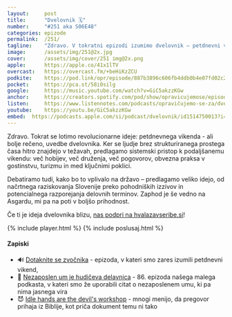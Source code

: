 ```yaml
---
layout: 	post
title:  	"Dvelovnik 🗓️"
number: 	"#251 aka S06E48"
categories:	epizode
permalink:	/251/
tagline: 	"Zdravo. V tokratni epizodi izumimo dvelovnik – petdnevni vikend kot rešitev za izgorelost in mnoge druge težave modernega človeka." 
image:		/assets/img/251@2x.jpg
cover:		/assets/img/cover/251 img@2x.png
apple:		https://apple.co/41x1lTV
overcast:	https://overcast.fm/+beHiKzZCU
podkite:	https://pod.link/opr/episode/887b3896c606fb4ddb0b4e07fd02c232
pocket:		https://pca.st/58i0silg
google:		https://music.youtube.com/watch?v=GiC5akzzKGw
anchor:		https://creators.spotify.com/pod/show/opravicujemose/episodes/Dvelovnik-e308h7f
listen:		https://www.listennotes.com/podcasts/opravičujemo-se-za/dvelovnik-UOSl_hHInjL/embed/
youtube:	https://youtu.be/GiC5akzzKGw
embed:	https://podcasts.apple.com/si/podcast/dvelovnik/id1514750013?i=1000699443537
---
```


Zdravo. Tokrat se lotimo revolucionarne ideje: petdnevnega vikenda - ali bolje rečeno, uvedbe dvelovnika. Ker se ljudje brez strukturiranega prostega časa hitro znajdejo v težavah, predlagamo sistemski pristop k podaljšanemu vikendu: več hobijev, več druženja, več pogovorov, obvezna praksa v gostinstvu, turizmu in med ključnimi poklici. 

Debatiramo tudi, kako bo to vplivalo na državo – predlagamo veliko idejo, od načrtnega raziskovanja Slovenije preko pohodniških izzivov in potencialnega razporejanja delovnih terminov. Zaphod je še vedno na Asgardu, mi pa na poti v boljšo prihodnost. 

Če ti je ideja dvelovnika blizu, [nas podpri na hvalazavseribe.si](https://hvalazavseribe.si/)!

{% include player.html %}
{% include poslusaj.html %}

<!--break-->

#### Zapiski

- 🔊 [Dotaknite se zvočnika](https://opravicujemo.se/247/) - epizoda, v kateri smo zares izumili petdnevni vikend, 
- 👺 [Nezaposlen um je hudičeva delavnica](https://opravicujemo.se/086/) - 86. epizoda našega malega podkasta, v kateri smo že uporabili citat o nezaposlenem umu, ki pa nima jasnega vira 
- 😈 [Idle hands are the devil's workshop](https://en.wiktionary.org/wiki/idle_hands_are_the_devil%27s_workshop) - mnogi menijo, da pregovor prihaja iz Biblije, kot priča dokument temu ni tako
